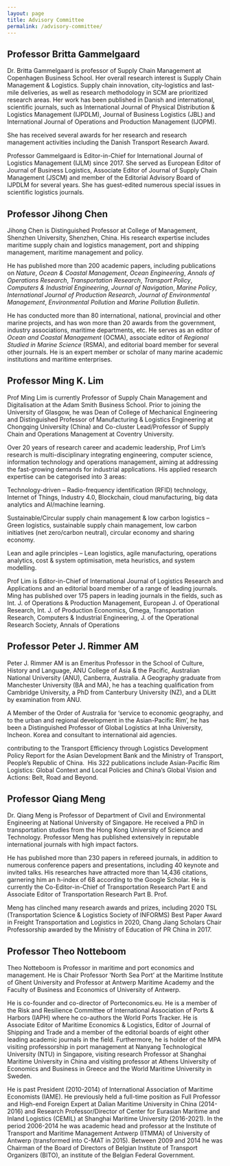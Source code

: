 ```yaml
---
layout: page
title: Advisory Committee
permalink: /advisory-committee/
---
```


## Professor Britta Gammelgaard

Dr. Britta Gammelgaard is professor of Supply Chain Management at Copenhagen Business School. Her overall research interest is Supply Chain Management & Logistics. Supply chain innovation, city-logistics and last-mile deliveries, as well as research methodology in SCM are prioritized research areas. Her work has been published in Danish and international, scientific journals, such as International Journal of Physical Distribution & Logistics Management (IJPDLM), Journal of Business Logistics (JBL) and International Journal of Operations and Production Management (IJOPM).

She has received several awards for her research and research management activities including the Danish Transport Research Award.  
  
Professor Gammelgaard is Editor-in-Chief for International Journal of Logistics Management (IJLM) since 2017. She served as European Editor of Journal of Business Logistics, Associate Editor of Journal of Supply Chain Management (JSCM) and member of the Editorial Advisory Board of IJPDLM for several years. She has guest-edited numerous special issues in scientific logistics journals.

## Professor Jihong Chen

Jihong Chen is Distinguished Professor at College of Management, Shenzhen University, Shenzhen, China. His research expertise includes maritime supply chain and logistics management, port and shipping management, maritime management and policy.

He has published more than 200 academic papers, including publications on _Nature_, _Ocean & Coastal Management_, _Ocean Engineering_, _Annals of Operations Research_, _Transportation Research_, _Transport Policy_, _Computers & Industrial Engineering_, _Journal of Navigation_, _Marine Policy_, _International Journal of Production Research_, _Journal of Environmental Management_, _Environmental Pollution_ and _Marine Pollution Bulletin_.

He has conducted more than 80 international, national, provincial and other marine projects, and has won more than 20 awards from the government, industry associations, maritime departments, etc. He serves as an editor of _Ocean and Coastal Management_ (OCMA), associate editor of _Regional Studied in Marine Science_ (RSMA), and editorial board member for several other journals. He is an expert member or scholar of many marine academic institutions and maritime enterprises.

## Professor Ming K. Lim

Prof Ming Lim is currently Professor of Supply Chain Management and Digitalisation at the Adam Smith Business School. Prior to joining the University of Glasgow, he was Dean of College of Mechanical Engineering and Distinguished Professor of Manufacturing & Logistics Engineering at Chongqing University (China) and Co-cluster Lead/Professor of Supply Chain and Operations Management at Coventry University. 

Over 20 years of research career and academic leadership, Prof Lim’s research is multi-disciplinary integrating engineering, computer science, information technology and operations management, aiming at addressing the fast-growing demands for industrial applications. His applied research expertise can be categorised into 3 areas:

Technology-driven – Radio-frequency identification (RFID) technology, Internet of Things, Industry 4.0, Blockchain, cloud manufacturing, big data analytics and AI/machine learning.

Sustainable/Circular supply chain management & low carbon logistics – Green logistics, sustainable supply chain management, low carbon initiatives (net zero/carbon neutral), circular economy and sharing economy.

Lean and agile principles – Lean logistics, agile manufacturing, operations analytics, cost & system optimisation, meta heuristics, and system modelling.

Prof Lim is Editor-in-Chief of International Journal of Logistics Research and Applications and an editorial board member of a range of leading journals. Ming has published over 175 papers in leading journals in the fields, such as Int. J. of Operations & Production Management, European J. of Operational Research, Int. J. of Production Economics, Omega, Transportation Research, Computers & Industrial Engineering, J. of the Operational Research Society, Annals of Operations

## Professor Peter J. Rimmer AM

Peter J. Rimmer AM is an Emeritus Professor in the School of Culture, History and Language, ANU College of Asia & the Pacific, Australian National University (ANU), Canberra, Australia. A Geography graduate from Manchester University (BA and MA), he has a teaching qualification from Cambridge University, a PhD from Canterbury University (NZ), and a DLitt by examination from ANU.

A Member of the Order of Australia for ‘service to economic geography, and to the urban and regional development in the Asian-Pacific Rim’, he has been a Distinguished Professor of Global Logistics at Inha University, Incheon. Korea and consultant to international aid agencies.

contributing to the Transport Efficiency through Logistics Development Policy Report for the Asian Development Bank and the Ministry of Transport, People’s Republic of China.  His 322 publications include Asian-Pacific Rim Logistics: Global Context and Local Policies and China’s Global Vision and Actions: Belt, Road and Beyond.

## Professor Qiang Meng

Dr. Qiang Meng is Professor of Department of Civil and Environmental Engineering at National University of Singapore. He received a PhD in transportation studies from the Hong Kong University of Science and Technology. Professor Meng has published extensively in reputable international journals with high impact factors.

He has published more than 230 papers in refereed journals, in addition to numerous conference papers and presentations, including 40 keynote and invited talks. His researches have attracted more than 14,436 citations, garnering him an h-index of 68 according to the Google Scholar. He is currently the Co-Editor-in-Chief of Transportation Research Part E and Associate Editor of Transportation Research Part B. Prof.

Meng has clinched many research awards and prizes, including 2020 TSL (Transportation Science & Logistics Society of INFORMS) Best Paper Award in Freight Transportation and Logistics in 2020, Chang Jiang Scholars Chair Professorship awarded by the Ministry of Education of PR China in 2017.

## Professor Theo Notteboom

Theo Notteboom is Professor in maritime and port economics and management. He is Chair Professor ‘North Sea Port’ at the Maritime Institute of Ghent University and Professor at Antwerp Maritime Academy and the Faculty of Business and Economics of University of Antwerp.

He is co-founder and co-director of Porteconomics.eu. He is a member of the Risk and Resilience Committee of International Association of Ports & Harbors (IAPH) where he co-authors the World Ports Tracker. He is Associate Editor of Maritime Economics & Logistics, Editor of Journal of Shipping and Trade and a member of the editorial boards of eight other leading academic journals in the field. Furthermore, he is holder of the MPA visiting professorship in port management at Nanyang Technological University (NTU) in Singapore, visiting research Professor at Shanghai Maritime University in China and visiting professor at Athens University of Economics and Business in Greece and the World Maritime University in Sweden.

He is past President (2010-2014) of International Association of Maritime Economists (IAME). He previously held a full-time position as Full Professor and High-end Foreign Expert at Dalian Maritime University in China (2014-2016) and Research Professor/Director of Center for Eurasian Maritime and Inland Logistics (CEMIL) at Shanghai Maritime University (2016-2021). In the period 2006-2014 he was academic head and professor at the Institute of Transport and Maritime Management Antwerp (ITMMA) of University of Antwerp (transformed into C-MAT in 2015). Between 2009 and 2014 he was Chairman of the Board of Directors of Belgian Institute of Transport Organizers (BITO), an institute of the Belgian Federal Government.
